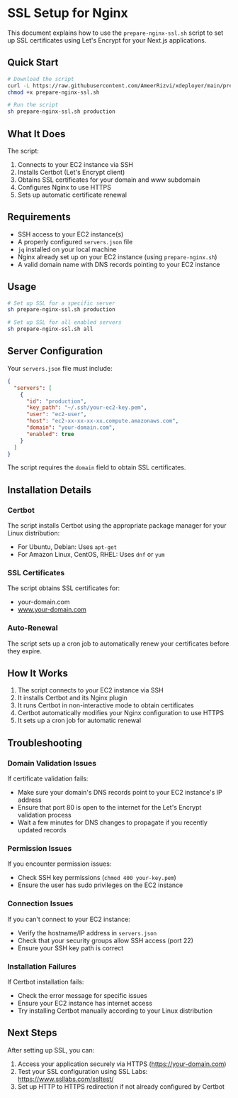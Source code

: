 # SSL Setup for Nginx

This document explains how to use the `prepare-nginx-ssl.sh` script to set up SSL certificates using Let's Encrypt for your Next.js applications.

## Quick Start

```bash
# Download the script
curl -L https://raw.githubusercontent.com/AmeerRizvi/xdeployer/main/prepare-nginx-ssl.sh -o prepare-nginx-ssl.sh
chmod +x prepare-nginx-ssl.sh

# Run the script
sh prepare-nginx-ssl.sh production
```

## What It Does

The script:

1. Connects to your EC2 instance via SSH
2. Installs Certbot (Let's Encrypt client)
3. Obtains SSL certificates for your domain and www subdomain
4. Configures Nginx to use HTTPS
5. Sets up automatic certificate renewal

## Requirements

- SSH access to your EC2 instance(s)
- A properly configured `servers.json` file
- `jq` installed on your local machine
- Nginx already set up on your EC2 instance (using `prepare-nginx.sh`)
- A valid domain name with DNS records pointing to your EC2 instance

## Usage

```bash
# Set up SSL for a specific server
sh prepare-nginx-ssl.sh production

# Set up SSL for all enabled servers
sh prepare-nginx-ssl.sh all
```

## Server Configuration

Your `servers.json` file must include:

```json
{
  "servers": [
    {
      "id": "production",
      "key_path": "~/.ssh/your-ec2-key.pem",
      "user": "ec2-user",
      "host": "ec2-xx-xx-xx-xx.compute.amazonaws.com",
      "domain": "your-domain.com",
      "enabled": true
    }
  ]
}
```

The script requires the `domain` field to obtain SSL certificates.

## Installation Details

### Certbot

The script installs Certbot using the appropriate package manager for your Linux distribution:

- For Ubuntu, Debian: Uses `apt-get`
- For Amazon Linux, CentOS, RHEL: Uses `dnf` or `yum`

### SSL Certificates

The script obtains SSL certificates for:
- your-domain.com
- www.your-domain.com

### Auto-Renewal

The script sets up a cron job to automatically renew your certificates before they expire.

## How It Works

1. The script connects to your EC2 instance via SSH
2. It installs Certbot and its Nginx plugin
3. It runs Certbot in non-interactive mode to obtain certificates
4. Certbot automatically modifies your Nginx configuration to use HTTPS
5. It sets up a cron job for automatic renewal

## Troubleshooting

### Domain Validation Issues

If certificate validation fails:
- Make sure your domain's DNS records point to your EC2 instance's IP address
- Ensure that port 80 is open to the internet for the Let's Encrypt validation process
- Wait a few minutes for DNS changes to propagate if you recently updated records

### Permission Issues

If you encounter permission issues:
- Check SSH key permissions (`chmod 400 your-key.pem`)
- Ensure the user has sudo privileges on the EC2 instance

### Connection Issues

If you can't connect to your EC2 instance:
- Verify the hostname/IP address in `servers.json`
- Check that your security groups allow SSH access (port 22)
- Ensure your SSH key path is correct

### Installation Failures

If Certbot installation fails:
- Check the error message for specific issues
- Ensure your EC2 instance has internet access
- Try installing Certbot manually according to your Linux distribution

## Next Steps

After setting up SSL, you can:
1. Access your application securely via HTTPS (https://your-domain.com)
2. Test your SSL configuration using SSL Labs: https://www.ssllabs.com/ssltest/
3. Set up HTTP to HTTPS redirection if not already configured by Certbot

